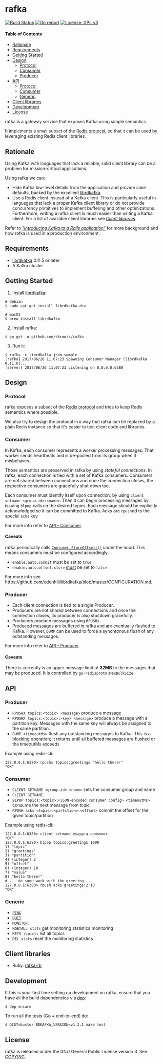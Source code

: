 rafka
=====

[![Build Status](https://api.travis-ci.org/skroutz/rafka.svg?branch=master)](https://travis-ci.org/skroutz/rafka)
[![Go report](https://goreportcard.com/badge/github.com/skroutz/rafka)](https://goreportcard.com/report/github.com/skroutz/rafka)
[![License: GPL v3](https://img.shields.io/badge/License-GPL%20v3-blue.svg)](https://www.gnu.org/licenses/gpl-3.0)

#### Table of Contents

- [Rationale](#rationale)
- [Requirements](#requirements)
- [Getting Started](#getting-started)
- [Design](#design)
    - [Protocol](#protocol)
    - [Consumer](#consumer)
    - [Producer](#producer)
- [API](#api)
    - [Protocol](#protocol)
    - [Consumer](#consumer)
    - [Generic](#generic)
- [Client libraries](#client-libraries)
- [Development](#development)
- [License](#license)


rafka is a gateway service that exposes Kafka using simple semantics.

It implements a small subset of the [Redis protocol](https://redis.io/topics/protocol), so that it
can be used by leveraging existing Redis client libraries.

Rationale
---------

Using Kafka with languages that lack a reliable, solid client library can be a problem for
mission-critical applications.

Using rafka we can:

- Hide Kafka low-level details from the application and provide sane defaults, backed by the
  excellent [librdkafka](https://github.com/edenhill/librdkafka).
- Use a Redis client instead of a Kafka client. This is particularly useful in languages that lack a
  proper Kafka client library or do not provide concurrency primitives to implement buffering and
  other optimizations. Furthermore, writing a rafka client is much easier than writing a Kafka
  client. For a list of available client libraries see [_Client libraries_](#client-libraries).

Refer to [*"Introducing Kafka to a Rails application"*](https://engineering.skroutz.gr/blog/kafka-rails-integration/)
for more background and how rafka is used in a production environment.

Requirements
------------

- [librdkafka](https://github.com/edenhill/librdkafka) 0.11.5 or later
- A Kafka cluster

Getting Started
------------

1. Install [librdkafka](https://github.com/edenhill/librdkafka):

```shell
# debian
$ sudo apt-get install librdkafka-dev

# macOS
$ brew install librdkafka
```

2. Install rafka:

```shell
$ go get -u github.com/skroutz/rafka
```

3. Run it:

```shell
$ rafka -c librdkafka.json.sample
[rafka] 2017/06/26 11:07:23 Spawning Consumer Manager (librdkafka 0.11.0)...
[server] 2017/06/26 11:07:23 Listening on 0.0.0.0:6380
```

Design
------

### Protocol

rafka exposes a subset of the [Redis protocol](https://redis.io/topics/protocol) and tries to keep
Redis semantics where possible.

We also try to design the protocol in a way that rafka can be replaced by a plain Redis instance so
that it's easier to test client code and libraries.

### Consumer

In Kafka, each consumer represents a worker processing messages. That worker sends heartbeats and
is de-pooled from its group when it misbehaves.

Those semantics are preserved in rafka by using _stateful connections_. In rafka, each connection
is tied with a set of Kafka consumers. Consumers are not shared between connections and once the
connection closes, the respective consumers are gracefully shut down too.

Each consumer must identify itself upon connection, by using `client setname <group.id>:<name>`.
Then it can begin processing messages by issuing `blpop` calls on the desired topics. Each message
should be explicitly acknowledged so it can be committed to Kafka. Acks are `rpush`ed to the
special `acks` key.

For more info refer to [API - Consumer](https://github.com/skroutz/rafka#consumer-1).

#### Caveats

rafka periodically calls [`Consumer.StoreOffsets()`](https://docs.confluent.io/current/clients/confluent-kafka-go/index.html#Consumer.StoreOffsets)
under the hood. This means consumers must be configured accordingly:

- `enable.auto.commit` must be set to `true`
- `enable.auto.offset.store` [must](https://github.com/edenhill/librdkafka/blob/v0.11.4/src/rdkafka.h#L2665) be set to `false`

For more info see https://github.com/edenhill/librdkafka/blob/master/CONFIGURATION.md.

### Producer

- Each client connection is tied to a single Producer.
- Producers are not shared between connections and once the connection closes, its producer is also
  shutdown gracefully.
- Producers produce messages using `RPUSHX`.
- Produced messages are buffered in rafka and are eventually flushed to Kafka. However, `DUMP` can
  be used to force a synchronous flush of any outstanding messages.

For more info refer to [API - Producer](https://github.com/skroutz/rafka#producer-1).

#### Caveats

There is currently is an upper message limit of **32MB** to the messages that may be produced. It
is controlled by `go-redisproto.MaxBulkSize`.

API
---

### Producer

- `RPUSHX topics:<topic> <message>` produce a message
- `RPUSHX topics:<topic>:<key> <message>` produce a message with a partition key.  Messages with
  the same key will always be assigned to the same partition.
- `DUMP <timeoutMs>` flush any outstanding messages to Kafka. This is a blocking operation; it
  returns until all buffered messages are flushed or the timeoutMs exceeds

Example using redis-cli:

```shell
127.0.0.1:6380> rpushx topics:greetings "hello there!"
"OK"
```

### Consumer

- `CLIENT SETNAME <group.id>:<name>` sets the consumer group and name
- `CLIENT GETNAME`
- `BLPOP topics:<topic>:<JSON-encoded consumer config> <timeoutMs>` consume the next message from
  topic
- `RPUSH acks <topic>:<partition>:<offset>` commit the offset for the given topic/partition

Example using redis-cli:

```shell
127.0.0.1:6380> client setname myapp:a-consumer
"OK"
127.0.0.1:6380> blpop topics:greetings 1000
1) "topic"
2) "greetings"
3) "partition"
4) (integer) 2
5) "offset"
6) (integer) 10
7) "value"
8) "hello there!"
# ... do some work with the greeting...
127.0.0.1:6380> rpush acks greetings:2:10
"OK"
```

### Generic

- [`PING`](https://redis.io/commands/ping)
- [`QUIT`](https://redis.io/commands/quit)
- [`MONITOR`](https://redis.io/commands/monitor)
- `HGETALL stats` get monitoring statistics monitoring
- `KEYS topics:` list all topics
- `DEL stats` reset the monitoring statistics

Client libraries
----------------

- Ruby: [rafka-rb](https://github.com/skroutz/rafka-rb)

Development
-----------

If this is your first time setting up development on rafka, ensure that you have all the build
dependencies via [dep](https://github.com/golang/dep):

```shell
$ dep ensure
```

To run all the tests (Go + end-to-end) do:

```shell
$ DIST=buster RDKAFKA_VERSION=v1.2.1 make test
```

License
-------

rafka is released under the GNU General Public License version 3. See [COPYING](COPYING).

